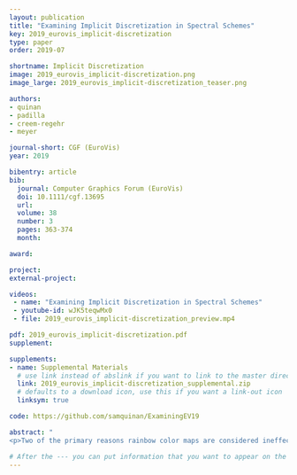 ```yaml
---
layout: publication
title: "Examining Implicit Discretization in Spectral Schemes"
key: 2019_eurovis_implicit-discretization
type: paper
order: 2019-07

shortname: Implicit Discretization
image: 2019_eurovis_implicit-discretization.png
image_large: 2019_eurovis_implicit-discretization_teaser.png

authors:
- quinan
- padilla
- creem-regehr
- meyer

journal-short: CGF (EuroVis)
year: 2019

bibentry: article
bib:
  journal: Computer Graphics Forum (EuroVis)
  doi: 10.1111/cgf.13695
  url: 
  volume: 38
  number: 3
  pages: 363-374
  month:

award:

project:
external-project: 

videos:
 - name: "Examining Implicit Discretization in Spectral Schemes" 
 - youtube-id: wJK5teqwMx0
 - file: 2019_eurovis_implicit-discretization_preview.mp4

pdf: 2019_eurovis_implicit-discretization.pdf
supplement:

supplements:
- name: Supplemental Materials
  # use link instead of abslink if you want to link to the master directory
  link: 2019_eurovis_implicit-discretization_supplemental.zip
  # defaults to a download icon, use this if you want a link-out icon
  linksym: true

code: https://github.com/samquinan/ExaminingEV19

abstract: "
<p>Two of the primary reasons rainbow color maps are considered ineffective trace back to the idea that they implicitly discretize encoded data into hue-based bands, yet no research addresses what this discretization looks like or how consistent it is across individuals. This paper presents an exploratory study designed to empirically investigate the implicit discretization of common spectral schemes and explore whether the phenomenon can be modeled by variations in lightness, chroma, and hue. Our results suggest that three commonly used rainbow color maps are implicitly discretized with consistency across individuals. The results also indicate, however, that this implicit discretization varies across different datasets, in a way that suggests the visualization community's understanding of both rainbow color maps, and more generally effective color usage, remains incomplete.</p>"

# After the --- you can put information that you want to appear on the website using markdown formatting or HTML. A good example are acknowledgements, extra references, an erratum, etc.
---
```

